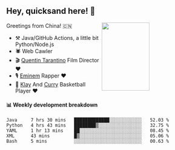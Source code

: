 ## Hey, quicksand here! 🏃
[<img align="right" width="50%" height='180' src="https://quicksandznzn.github.io/image/warriors.jpg">](https://github.com/quicksandznzn)
<!--
[<img align="right" width="50%" src="https://github-readme-stats.vercel.app/api?username=quicksandznzn&theme=dark&show_icons=true">](https://github.com/quicksandznzn)
-->


Greetings from China! 🇨🇳

- ⚒️ Java/GitHub Actions, a little bit Python/Node.js
- 🕷 Web Cawler
- 🎬 [Quentin Tarantino](https://www.instagram.com/tarantinoxx/) Film Director ❤️
- 🎙 [Eminem](https://www.instagram.com/eminem/) Rapper ❤️
- 🏀 [Klay](https://www.instagram.com/klaythompson/) And [Curry](https://www.instagram.com/stephencurry30/) Basketball Player ❤️


#### :bar_chart: Weekly development breakdown
<!--START_SECTION:waka-->
```text
Java     7 hrs 30 mins   █████████████░░░░░░░░░░░░   52.03 % 
Python   4 hrs 43 mins   ████████▒░░░░░░░░░░░░░░░░   32.75 % 
YAML     1 hr 13 mins    ██░░░░░░░░░░░░░░░░░░░░░░░   08.45 % 
XML      43 mins         █▒░░░░░░░░░░░░░░░░░░░░░░░   05.06 % 
Bash     5 mins          ░░░░░░░░░░░░░░░░░░░░░░░░░   00.63 % 
```
<!--END_SECTION:waka-->
